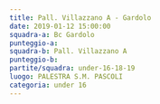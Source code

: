 ```yaml
---
title: Pall. Villazzano A - Gardolo
date: 2019-01-12 15:00:00
squadra-a: Bc Gardolo
punteggio-a: 
squadra-b: Pall. Villazzano A
punteggio-b: 
partite/squadra: under-16-18-19
luogo: PALESTRA S.M. PASCOLI
categoria: under 16
---
```

